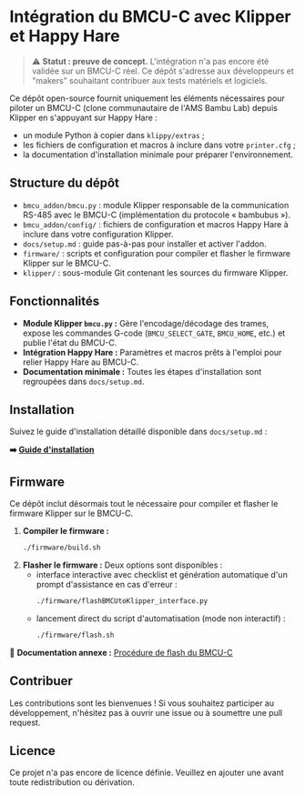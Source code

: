 # Intégration du BMCU-C avec Klipper et Happy Hare

> ⚠️ **Statut : preuve de concept.** L'intégration n'a pas encore été validée sur un BMCU-C réel. Ce dépôt s'adresse aux développeurs et "makers" souhaitant contribuer aux tests matériels et logiciels.

Ce dépôt open-source fournit uniquement les éléments nécessaires pour piloter un BMCU-C (clone communautaire de l'AMS Bambu Lab) depuis Klipper en s'appuyant sur Happy Hare :

- un module Python à copier dans `klippy/extras` ;
- les fichiers de configuration et macros à inclure dans votre `printer.cfg` ;
- la documentation d'installation minimale pour préparer l'environnement.

## Structure du dépôt

- `bmcu_addon/bmcu.py` : module Klipper responsable de la communication RS-485 avec le BMCU-C (implémentation du protocole « bambubus »).
- `bmcu_addon/config/` : fichiers de configuration et macros Happy Hare à inclure dans votre configuration Klipper.
- `docs/setup.md` : guide pas-à-pas pour installer et activer l'addon.
- `firmware/` : scripts et configuration pour compiler et flasher le firmware Klipper sur le BMCU-C.
- `klipper/` : sous-module Git contenant les sources du firmware Klipper.

## Fonctionnalités

- **Module Klipper `bmcu.py` :** Gère l'encodage/décodage des trames, expose les commandes G-code (`BMCU_SELECT_GATE`, `BMCU_HOME`, etc.) et publie l'état du BMCU-C.
- **Intégration Happy Hare :** Paramètres et macros prêts à l'emploi pour relier Happy Hare au BMCU-C.
- **Documentation minimale :** Toutes les étapes d'installation sont regroupées dans `docs/setup.md`.

## Installation

Suivez le guide d'installation détaillé disponible dans `docs/setup.md` :

**➡️ [Guide d'installation](./docs/setup.md)**

## Firmware

Ce dépôt inclut désormais tout le nécessaire pour compiler et flasher le firmware Klipper sur le BMCU-C.

1. **Compiler le firmware :**
   ```bash
   ./firmware/build.sh
   ```
2. **Flasher le firmware :**
   Deux options sont disponibles :
   - interface interactive avec checklist et génération automatique d'un prompt d'assistance en cas d'erreur :
     ```bash
     ./firmware/flashBMCUtoKlipper_interface.py
     ```
   - lancement direct du script d'automatisation (mode non interactif) :
     ```bash
     ./firmware/flash.sh
     ```

📄 **Documentation annexe :** [Procédure de flash du BMCU-C](./docs/flash_procedure.md)

## Contribuer

Les contributions sont les bienvenues ! Si vous souhaitez participer au développement, n'hésitez pas à ouvrir une issue ou à soumettre une pull request.

## Licence

Ce projet n'a pas encore de licence définie. Veuillez en ajouter une avant toute redistribution ou dérivation.
